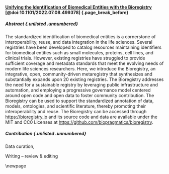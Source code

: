 #### [Unifying the Identification of Biomedical Entities with the Bioregistry](https://doi.org/10.1101/2022.07.08.499378) [@doi:10.1101/2022.07.08.499378] {.page_break_before}

##### Abstract {.unlisted .unnumbered}

The standardized identification of biomedical entities is a cornerstone of interoperability, reuse, and data integration in the life sciences.
Several registries have been developed to catalog resources maintaining identifiers for biomedical entities such as small molecules, proteins, cell lines, and clinical trials.
However, existing registries have struggled to provide sufficient coverage and metadata standards that meet the evolving needs of modern life sciences researchers.
Here, we introduce the Bioregistry, an integrative, open, community-driven metaregistry that synthesizes and substantially expands upon 20 existing registries.
The Bioregistry addresses the need for a sustainable registry by leveraging public infrastructure and automation, and employing a progressive governance model centered around open code and open data to foster community contribution.
The Bioregistry can be used to support the standardized annotation of data, models, ontologies, and scientific literature, thereby promoting their interoperability and reuse.
The Bioregistry can be accessed through <https://bioregistry.io> and its source code and data are available under the MIT and CC0 Licenses at <https://github.com/biopragmatics/bioregistry>.

##### Contribution {.unlisted .unnumbered}

<!-- Conceptualization, -->
Data curation,
<!-- Formal Analysis, -->
<!-- Funding acquisition, -->
<!-- Investigation, -->
<!-- Methodology, -->
<!-- Project administration, -->
<!-- Resources, -->
<!-- Software, -->
<!-- Supervision, -->
<!-- Validation, -->
<!-- Visualization, -->
<!-- Writing – original draft, -->
Writing – review & editing

\newpage